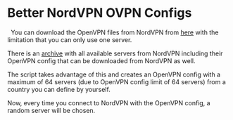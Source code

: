 # Better NordVPN OVPN Configs
 
You can download the OpenVPN files from NordVPN from [here](https://nordvpn.com/servers/tools/) with the limitation that you can only use one server.

There is an [archive](https://downloads.nordcdn.com/configs/archives/servers/ovpn.zip) with all available servers from NordVPN including their OpenVPN config that can be downloaded from NordVPN as well. 

The script takes advantage of this and creates an OpenVPN config with a maximum of 64 servers (due to OpenVPN config limit of 64 servers) from a country you can define by yourself.

Now, every time you connect to NordVPN with the OpenVPN config, a random server will be chosen.